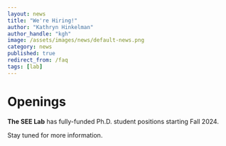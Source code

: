 ```yaml
---
layout: news
title: "We're Hiring!"
author: "Kathryn Hinkelman"
author_handle: "kgh"
image: /assets/images/news/default-news.png
category: news
published: true
redirect_from: /faq
tags: [lab]
---
```


# Openings

**The SEE Lab** has fully-funded Ph.D. student positions starting Fall 2024.

Stay tuned for more information.

